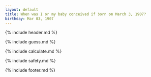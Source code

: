 ```yaml
---
layout: default
title: When was I or my baby conceived if born on March 3, 1907?
birthday: Mar 03, 1907
---
```


{% include header.md %}

{% include guess.md %}

{% include calculate.md %}

{% include safety.md %}

{% include footer.md %}




